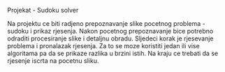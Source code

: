 Projekat - Sudoku solver

Na projektu ce biti radjeno prepoznavanje slike pocetnog problema - sudoku i prikaz rjesenja.
Nakon pocetnog prepoznavanje bice potrebno odraditi procesiranje slike i detaljnu obradu.
Sljedeci korak je rjesevanje problema i pronalazak rjesenja. Za to se moze koristiti jedan ili vise algoritama pa da se prikaze razlika u brzini istih.
Na kraju ce trebati da se rjesenje iscrta  na pocetnu sliku.
